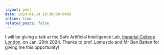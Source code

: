 ```yaml
---
layout: post
date: 2024-01-14 10:30:00-0400
inline: true
related_posts: false
---
```


I will be giving a talk at the Safe Artificial Intelligence Lab, [Imperial College London](https://www.imperial.ac.uk/), on Jan. 29th 2024. Thanks to prof. Lomuscio and Mr Ben Batten for giving me this opportunity!
